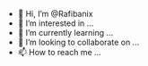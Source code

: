 - 👋 Hi, I’m @Rafibanix
- 👀 I’m interested in ...
- 🌱 I’m currently learning ...
- 💞️ I’m looking to collaborate on ...
- 📫 How to reach me ...

<!---
Rafibanix/Rafibanix is a ✨ special ✨ repository because its `README.md` (this file) appears on your GitHub profile.
You can click the Preview link to take a look at your changes.
--->
